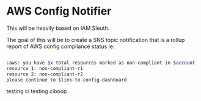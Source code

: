 # AWS Config Notifier

This will be heavily based on IAM Sleuth.

The goal of this will be to create a SNS topic notification that is a rollup
report of AWS config compliance status
ie:

```sh

:aws: you have $x total resources marked as non-compliant in $account
resource 1: non-compliant-r1
resource 2: non-compliant-r2
please continue to $link-to-config-dashboard

```
testing ci
testing ciboop
